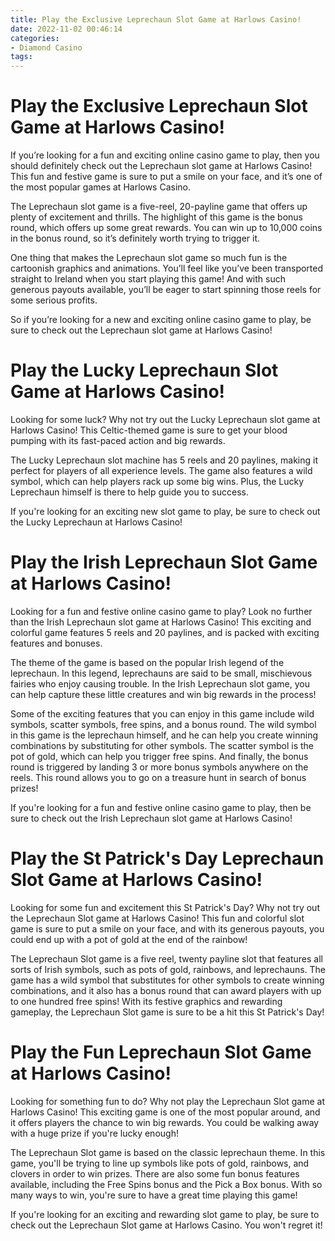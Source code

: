 ```yaml
---
title: Play the Exclusive Leprechaun Slot Game at Harlows Casino!
date: 2022-11-02 00:46:14
categories:
- Diamond Casino
tags:
---
```



#  Play the Exclusive Leprechaun Slot Game at Harlows Casino!

If you’re looking for a fun and exciting online casino game to play, then you should definitely check out the Leprechaun slot game at Harlows Casino! This fun and festive game is sure to put a smile on your face, and it’s one of the most popular games at Harlows Casino.

The Leprechaun slot game is a five-reel, 20-payline game that offers up plenty of excitement and thrills. The highlight of this game is the bonus round, which offers up some great rewards. You can win up to 10,000 coins in the bonus round, so it’s definitely worth trying to trigger it.

One thing that makes the Leprechaun slot game so much fun is the cartoonish graphics and animations. You’ll feel like you’ve been transported straight to Ireland when you start playing this game! And with such generous payouts available, you’ll be eager to start spinning those reels for some serious profits.

So if you’re looking for a new and exciting online casino game to play, be sure to check out the Leprechaun slot game at Harlows Casino!

#  Play the Lucky Leprechaun Slot Game at Harlows Casino!

Looking for some luck? Why not try out the Lucky Leprechaun slot game at Harlows Casino! This Celtic-themed game is sure to get your blood pumping with its fast-paced action and big rewards.

The Lucky Leprechaun slot machine has 5 reels and 20 paylines, making it perfect for players of all experience levels. The game also features a wild symbol, which can help players rack up some big wins. Plus, the Lucky Leprechaun himself is there to help guide you to success.

If you're looking for an exciting new slot game to play, be sure to check out the Lucky Leprechaun at Harlows Casino!

#  Play the Irish Leprechaun Slot Game at Harlows Casino!

Looking for a fun and festive online casino game to play? Look no further than the Irish Leprechaun slot game at Harlows Casino! This exciting and colorful game features 5 reels and 20 paylines, and is packed with exciting features and bonuses.

The theme of the game is based on the popular Irish legend of the leprechaun. In this legend, leprechauns are said to be small, mischievous fairies who enjoy causing trouble. In the Irish Leprechaun slot game, you can help capture these little creatures and win big rewards in the process!

Some of the exciting features that you can enjoy in this game include wild symbols, scatter symbols, free spins, and a bonus round. The wild symbol in this game is the leprechaun himself, and he can help you create winning combinations by substituting for other symbols. The scatter symbol is the pot of gold, which can help you trigger free spins. And finally, the bonus round is triggered by landing 3 or more bonus symbols anywhere on the reels. This round allows you to go on a treasure hunt in search of bonus prizes!

If you're looking for a fun and festive online casino game to play, then be sure to check out the Irish Leprechaun slot game at Harlows Casino!

#  Play the St Patrick's Day Leprechaun Slot Game at Harlows Casino!

Looking for some fun and excitement this St Patrick's Day? Why not try out the Leprechaun Slot game at Harlows Casino! This fun and colorful slot game is sure to put a smile on your face, and with its generous payouts, you could end up with a pot of gold at the end of the rainbow!

The Leprechaun Slot game is a five reel, twenty payline slot that features all sorts of Irish symbols, such as pots of gold, rainbows, and leprechauns. The game has a wild symbol that substitutes for other symbols to create winning combinations, and it also has a bonus round that can award players with up to one hundred free spins! With its festive graphics and rewarding gameplay, the Leprechaun Slot game is sure to be a hit this St Patrick's Day!

#  Play the Fun Leprechaun Slot Game at Harlows Casino!

Looking for something fun to do? Why not play the Leprechaun Slot game at Harlows Casino! This exciting game is one of the most popular around, and it offers players the chance to win big rewards. You could be walking away with a huge prize if you're lucky enough!

The Leprechaun Slot game is based on the classic leprechaun theme. In this game, you'll be trying to line up symbols like pots of gold, rainbows, and clovers in order to win prizes. There are also some fun bonus features available, including the Free Spins bonus and the Pick a Box bonus. With so many ways to win, you're sure to have a great time playing this game!

If you're looking for an exciting and rewarding slot game to play, be sure to check out the Leprechaun Slot game at Harlows Casino. You won't regret it!